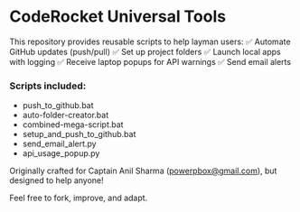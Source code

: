 # CodeRocket Universal Tools

This repository provides reusable scripts to help layman users:
✅ Automate GitHub updates (push/pull)
✅ Set up project folders
✅ Launch local apps with logging
✅ Receive laptop popups for API warnings
✅ Send email alerts

### Scripts included:
- push_to_github.bat
- auto-folder-creator.bat
- combined-mega-script.bat
- setup_and_push_to_github.bat
- send_email_alert.py
- api_usage_popup.py

Originally crafted for Captain Anil Sharma (powerpbox@gmail.com), but designed to help anyone!

Feel free to fork, improve, and adapt.

